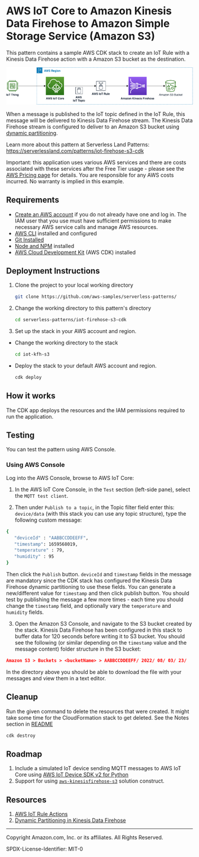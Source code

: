 # AWS IoT Core to Amazon Kinesis Data Firehose to Amazon Simple Storage Service (Amazon S3)

This pattern contains a sample AWS CDK stack to create an IoT Rule with a Kinesis Data Firehose action with a Amazon S3 bucket as the destination.

![iot-kfh-s3](iot-kfh-s3.png)

When a message is published to the IoT topic defined in the IoT Rule, this message will be delivered to Kinesis Data Firehose stream. The Kinesis Data Firehose stream is configured to deliver to an Amazon S3 bucket using [dynamic partitioning](https://docs.aws.amazon.com/firehose/latest/dev/dynamic-partitioning.html). 

Learn more about this pattern at Serverless Land Patterns: https://serverlessland.com/patterns/iot-firehose-s3-cdk

Important: this application uses various AWS services and there are costs associated with these services after the Free Tier usage - please see the [AWS Pricing page](https://aws.amazon.com/pricing/) for details. You are responsible for any AWS costs incurred. No warranty is implied in this example.

## Requirements

* [Create an AWS account](https://portal.aws.amazon.com/gp/aws/developer/registration/index.html) if you do not already have one and log in. The IAM user that you use must have sufficient permissions to make necessary AWS service calls and manage AWS resources.
* [AWS CLI](https://docs.aws.amazon.com/cli/latest/userguide/install-cliv2.html) installed and configured
* [Git Installed](https://git-scm.com/book/en/v2/Getting-Started-Installing-Git)
* [Node and NPM](https://nodejs.org/en/download/) installed
* [AWS Cloud Development Kit](https://docs.aws.amazon.com/cdk/latest/guide/cli.html) (AWS CDK) installed

## Deployment Instructions

1. Clone the project to your local working directory

   ```sh
   git clone https://github.com/aws-samples/serverless-patterns/ 
   ```

2. Change the working directory to this pattern's directory

   ```sh
   cd serverless-patterns/iot-firehose-s3-cdk
   ```
3. Set up the stack in your AWS account and region. 
- Change the working directory to the stack 

   ```sh
   cd iot-kfh-s3
   ```
- Deploy the stack to your default AWS account and region. 

   ```sh
   cdk deploy
   ```
## How it works

The CDK app deploys the resources and the IAM permissions required to run the application. 

## Testing

You can test the pattern using AWS Console.

### Using AWS Console

Log into the AWS Console, browse to AWS IoT Core:

1. In the AWS IoT Core Console, in the `Test` section (left-side pane), select the `MQTT test client`. 

2. Then under `Publish to a topic`, in the Topic filter field enter this: `device/data` (with this stack you can use any topic structure), type the following custom message:
```sh
{
   "deviceId" : "AABBCCDDEEFF",
   "timestamp": 1659568019,
   "temperature" : 79,
   "humidity" : 95
}
```
Then click the `Publish` button.
`deviceId` and `timestamp` fields in the message are mandatory since the CDK stack has configured the Kinesis Data Firehose dynamic partitioning to use these fields.
You can generate a new/different value for `timestamp` and then click publish button. You should test by publishing the message a few more times - each time you should change the `timestamp` field, and optionally vary the `temperature` and `humidity` fields.

3. Open the Amazon S3 Console, and navigate to the S3 bucket created by the stack. Kinesis Data Firehose has been configured in this stack to buffer data for 120 seconds before writing it to S3 bucket. You should see the following (or similar depending on the `timestamp` value and the message content) folder structure in the S3 bucket:

```json
Amazon S3 > Buckets > <bucketName> > AABBCCDDEEFF/ 2022/ 08/ 03/ 23/
```
In the directory above you should be able to download the file with your messages and view them in a text editor.

## Cleanup
 
Run the given command to delete the resources that were created. It might take some time for the CloudFormation stack to get deleted. See the Notes section in [README](./README.md)

```sh
cdk destroy
```

## Roadmap

1. Include a simulated IoT device sending MQTT messages to AWS IoT Core using [AWS IoT Device SDK v2 for Python](https://github.com/aws/aws-iot-device-sdk-python-v2)
2. Support for using [`aws-kinesisfirehose-s3`](aws-kinesisfirehose-s3) solution construct.

## Resources
1. [AWS IoT Rule Actions](https://docs.aws.amazon.com/iot/latest/developerguide/iot-rule-actions.html)
2. [Dynamic Partitioning in Kinesis Data Firehose](https://docs.aws.amazon.com/firehose/latest/dev/dynamic-partitioning.html)

----
Copyright Amazon.com, Inc. or its affiliates. All Rights Reserved. 

SPDX-License-Identifier: MIT-0
